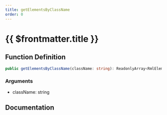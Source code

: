 ```yaml
---
title: getElementsByClassName
order: 0
---
```


# {{ $frontmatter.title }}

## Function Definition

```ts
public getElementsByClassName(className: string): ReadonlyArray<RmlElement>;
```

### Arguments

* className: string

## Documentation

<!--@include: ./parts/getElementsByClassName.md-->
